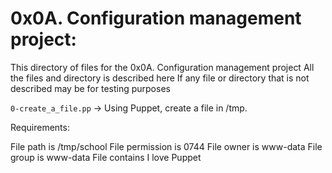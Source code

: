 # 0x0A. Configuration management project:
This directory of files for the 0x0A. Configuration management project
All the files and directory is described here
If any file or directory that is not described may be for testing purposes


`0-create_a_file.pp` -> Using Puppet, create a file in /tmp.

Requirements:

File path is /tmp/school
File permission is 0744
File owner is www-data
File group is www-data
File contains I love Puppet


